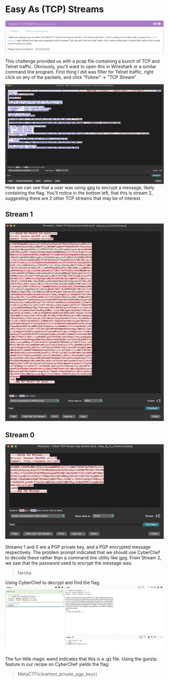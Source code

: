# Easy As (TCP) Streams
![pcap](./pcap.png)

This challenge provided us with a pcap file containing a bunch of TCP and Telnet traffic. Obviously, you'll want to open this in Wireshark or a similar command line program. First thing I did was filter for Telnet traffic, right click on any of the packets, and click "Follow" -> "TCP Stream" 

![tcpstream](./tcpstream.png)
Here we can see that a user was using gpg to encrypt a message, likely containing the flag. You'll notice in the bottom left, that this is stream 2, suggesting there are 2 other TCP streams that may be of interest. 
## Stream 1
![privkey](./privkey.png)
## Stream 0
![pgpmessage](./pgpmessage.png)



Streams 1 and 0 are a PGP private key, and a PGP encrypted message respectively. The problem prompt indicated that we should use CyberChef to decode these rather than a command line utility like gpg. From Stream 2, we saw that the password used to encrypt the message was: 
> farnha

Using CyberChef to decrypt and find the flag:
![cyberchef](./pgpchef.png)

The fun little magic wand indicates that this is a .gz file. Using the gunzip feature in our recipe on CyberChef yields the flag: 

> MetaCTF{cleartext_private_pgp_keys}